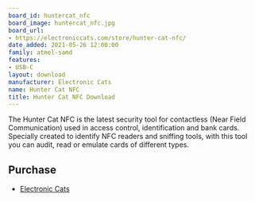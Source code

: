 ```yaml
---
board_id: huntercat_nfc
board_image: huntercat_nfc.jpg
board_url:
- https://electroniccats.com/store/hunter-cat-nfc/
date_added: 2021-05-26 12:00:00
family: atmel-samd
features:
- USB-C
layout: download
manufacturer: Electronic Cats
name: Hunter Cat NFC
title: Hunter Cat NFC Download
---
```


The Hunter Cat NFC is the latest security tool for contactless (Near Field Communication) used in access control, identification and bank cards. Specially created to identify NFC readers and sniffing tools, with this tool you can audit, read or emulate cards of different types.

## Purchase
* [Electronic Cats](https://electroniccats.com/store/hunter-cat-nfc/)
